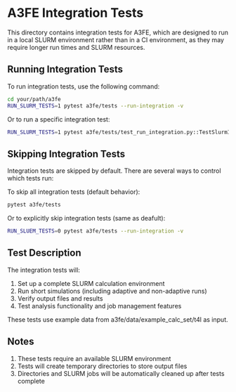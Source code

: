 # A3FE Integration Tests

This directory contains integration tests for A3FE, which are designed to run in a local SLURM environment rather than in a CI environment, as they may require longer run times and SLURM resources.

## Running Integration Tests

To run integration tests, use the following command:

   ```bash
   cd your/path/a3fe
   RUN_SLURM_TESTS=1 pytest a3fe/tests --run-integration -v
   ```
Or to run a specific integration test:
   ```bash
   RUN_SLURM_TESTS=1 pytest a3fe/tests/test_run_integration.py::TestSlurmIntegration::test_slurm_calculation_setup --run-integration -v
   ```

## Skipping Integration Tests

Integration tests are skipped by default. There are several ways to control which tests run:

   To skip all integration tests (default behavior):
   ```bash
   pytest a3fe/tests
   ```
   Or to explicitly skip integration tests (same as deafult):
   ```bash
   RUN_SLUEM_TESTS=0 pytest a3fe/tests --run-integration -v
   ```

## Test Description
The integration tests will:

1. Set up a complete SLURM calculation environment
2. Run short simulations (including adaptive and non-adaptive runs)
3. Verify output files and results
4. Test analysis functionality and job management features

These tests use example data from a3fe/data/example_calc_set/t4l as input.

## Notes
1. These tests require an available SLURM environment
2. Tests will create temporary directories to store output files
3. Directories and SLURM jobs will be automatically cleaned up after tests complete